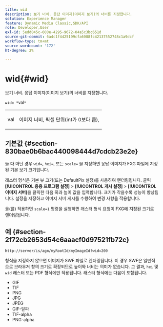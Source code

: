```yaml
---
title: wid
description: 보기 너비. 응답 이미지(이미지 보기)의 너비를 지정합니다.
solution: Experience Manager
feature: Dynamic Media Classic,SDK/API
role: Developer,User
exl-id: 5edd045c-600e-4295-9672-04a5c3bc651d
source-git-commit: 6a4c1f4425199cfa6088fc42137552748c1a9dcf
workflow-type: tm+mt
source-wordcount: '172'
ht-degree: 2%

---
```


# wid{#wid}

보기 너비. 응답 이미지(이미지 보기)의 너비를 지정합니다.

`wid= *`val`*`

<table id="simpletable_8229FEFB366F4A799C206FD3E3C601BA"> 
 <tr class="strow"> 
  <td class="stentry"> <p><span class="codeph"> <span class="varname"> val</span></span> </p> </td> 
  <td class="stentry"> <p>이미지 너비, 픽셀 단위(int가 0보다 큼), </p></td> 
 </tr> 
</table>

## 기본값 {#section-830bae0b6bac440098444d7cdcb23e2e}

둘 다 아닌 경우 `wid=`, `hei=`, 또는 `scale=` 을 지정하면 응답 이미지가 FXG 파일에 지정된 기본 보기 크기입니다.

래스터 형식은 기본 뷰 크기(또는 DefaultPix 설정)를 사용하여 렌더링됩니다. 클릭 **[!UICONTROL 응용 프로그램 설정]** > **[!UICONTROL 게시 설정]** > **[!UICONTROL 이미지 서버]**&#x200B;을 클릭한 다음 폭과 높이 값을 입력합니다. 크기가 작을수록 성능이 향상됩니다. 설정을 저장하고 이미지 서버 게시를 수행하여 변경 사항을 적용합니다.

을(를) 적용하면 `scale=1` 명령을 실행하면 래스터 형식 요청이 FXG에 지정된 크기로 렌더링됩니다.

## 예 {#section-2f72cb2653d54c6aaacf0d97521fb72c}

`http://server/is/agm/myRootId/myImageId?wid=200`

형식을 지정하지 않으면 이미지가 SWF 파일로 렌더링됩니다. 이 경우 SWF은 일반적으로 브라우저 창의 크기로 확장되므로 높이와 너비는 의미가 없습니다. 그 결과, `hei` 및 `wid` 래스터 또는 PDF 형식에만 적용됩니다. 래스터 형식에는 다음이 포함됩니다.

* GIF
* TIF
* PNG
* JPG
* JPEG
* GIF-알파
* TIF-alpha
* PNG-alpha
